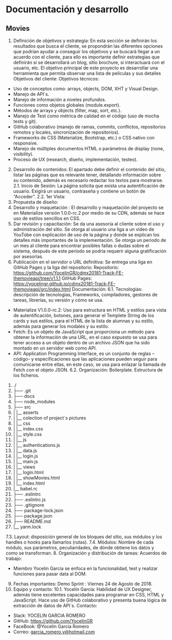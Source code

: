 # Documentación y desarrollo
## Movies
1.	Definición de objetivos y estrategia: En esta sección se definirán los resultados que busca el  cliente, se propondrán las diferentes opciones que podrían ayudar a conseguir los objetivos y se buscará llegar a un acuerdo con el cliente, para ello es importante definir estrategias que definirán si se desarrollará un  blog, sitio brochure, si interactuará con el usuario, etc.
El objetivo principal de este proyecto es desarrollar una herramienta que permita observar una lista de películas y sus detalles
Objetivos del cliente:
Objetivos técnicos:
-	Uso de conceptos como: arrays, objects, DOM, XHT y Visual Design.
-	Manejo de API´s.
-	Manejo de información a niveles profundos.
-	Funciones como objetos globales (module.export).
-	Métodos de arrays y objects (filter, map, sort, etc.).
-	Manejo de Test como métrica de calidad en el código (uso de mocha tests y git).
-	GitHub colaborativo (manejo de ramas, commits, conflictos, repositorios remotos y locales, sincronización de repositorios).
-	Frameworks de CSS (Materialize, Bootstrap, etc.) o CSS nativo con responsive.
-	Manejo de múltiples documentos HTML o parámetros de display (none, visibility).
-	Proceso de UX (research, diseño, implementación, testeo).
2.	Desarrollo de contenidos: El apartado debe definir el contenido del sitio, listar las páginas que es relevante tener, detallando información sobre su contenido, además es necesario redactar los textos para mostrarse.
2.1.	Inicio de Sesión: La página solicita que exista una autentificación de usuario. Exigirá un usuario, contraseña y contiene un botón de “Acceder”.
2.2.	1er Vista:
3.	Propuesta de diseño:
4.	Desarrollo y maquetación :
El desarrollo y maquetación del proyecto se en Materialize versión 1.0.0-rc.2 por medio de su CDN, además se hace uso de estilos sencillos en CSS.
5.	Dar revisión y capacitación: Se da una asesoría al cliente sobre el uso y administración del sitio.
Se otorga al usuario una liga a un video de YouTobe con explicación de uso de la página y donde se explican los detalles más importantes de la implementación. Se otorga un periodo de un mes al cliente para encontrar posibles fallas o dudas sobre el sistema, después de este periodo se podría requerir alguna gratificación por asesorías.
6.	Publicación en el servidor o URL definitiva: Se entrega una liga en GitHub Pages y  la liga del repositorio:
Repositorio: https://github.com/YocelinGR/cdmx20181-Track-FE-themovieapi/tree/v1.1.1
GitHub Pages: https://yocelingr.github.io/cdmx20181-Track-FE-themovieapi/src/index.html
Documentación:
6.1.	Tecnologías: descripción de tecnologías, Frameworks, compiladores, gestores de tareas, librerías, su versión y cómo se usa.
-	Materialize V1.0.0-rc.2: Uso para estructura en HTML y estilos para vista de autentificación, botones, para generar el Templete String de los cards y sus estilos, para el HTML de la lista de alumnas y su estilo, además para generar los modales y su estilo.
-	Fetch: Es un objeto de JavaScript que proporciona un método para obtener la información de una URL, en el caso expuesto se usa para tener acceso a un objeto dentro de un archivo JSON que ha sido montado en un servidor web como API.
-	API: Application Programming Interface, es un conjunto de reglas –código- y especificaciones que las aplicaciones pueden seguir para comunicarse entre ellas, en este caso, se usa para enlazar la llamada de Fetch con el objeto JSON.
6.2.	Organización: Boilerplate. Estructura de los ficheros.
1.	./
2.	├── .git
3.	├── docs
4.	├── node_modules
5.	├── src
6.	|   |__ asserts
7.	|       |__ colection of project´s pictures
8.	|   |__ css
9.	|       |__ index.css
10.	|       |__ style.css
11.	|   |__ js
12.	|       |__ authentications.js
13.	|       |__ data.js
14.	|       |__ login.js
15.	|       |__ main.js
16.	|   |__ views
17.	|       |__ login.html
18.	|       |__ showMovies.html
19.	|   |__ index.html
20. |__ babel.rc
21.	├── .eslintrc
22.	├── .eslintrc.js
23.	├── .gitignore
24.	├── package-lock.json
25.	├── package.json
26.	├── README.md
27.	|__ yarm.lock

7.3.	 Layout: disposición general de los bloques del sitio, sus módulos y los handles o hooks para llamarlos (rutas).
7.4.	Módulos: Nombre de cada módulo, sus parámetros, peculiaridades, de dónde obtiene los datos y como se transforman.
8.	Organización y distribución de tareas:
Acuerdos de trabajo:
-	 Miembro Yocelin Garcia se enfoca en la funcionalidad, test y realizar funciones para pasar data al DOM.
9.	Fechas importantes:
Demo Sprint : Viernes 24 de Agosto de 2018.
10.	Equipo y contacto:
10.1.	Yocelin García: Habilidad de UX Designer, además tiene excelentes capacidades para programar en CSS, HTML y JavaScript. Hace uso de GitHub colaborativo y presenta buena lógica de extracción de datos de API´s.
Contacto:
-	Slack: YOCELIN GARCIA ROMERO
-	GitHub: https://github.com/YocelinGR
-	FaceBook: @Yocelin Garcia Romero
-	Correo: garcia_romero.y@hotmail.com
